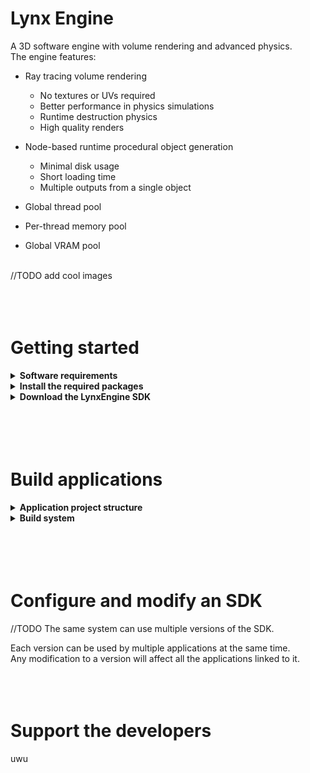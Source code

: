 # Lynx Engine

A 3D software engine with volume rendering and advanced physics.
<br>The engine features:

- Ray tracing volume rendering
  - No textures or UVs required
  - Better performance in physics simulations
  - Runtime destruction physics
  - High quality renders

- Node-based runtime procedural object generation
  - Minimal disk usage
  - Short loading time
  - Multiple outputs from a single object

- Global thread pool
- Per-thread memory pool
- Global VRAM pool

<br>//TODO add cool images
<br>
<br>
<br>
<br>

# Getting started

<details>
<summary><b>Software requirements</b></summary>
The engine is meant to be used on Linux systems only.
<br>We do not provide any support for developement on Windows or MacOS.

| Software     | Version   |
|--------------|-----------|
| Linux        | 4.4       |
| g++          | 11.1.1    |
| glslang      | 10:11.0.0 |
| spirv-tools  | 2020.7    |

<br>
</details>
<details>
<summary><b>Install the required packages</b></summary>
Some softwares and libraries are required in order to build applications with the engine.
<br>You can install them with those commands:
<br>
<br>Fedora:
<br><code>sudo dnf install gcc-c++ glslang spirv-tools</code>
<br><code>sudo dnf install vulkan-devel glfw-devel libX11-devel libXcursor-devel libXrandr-devel libXinerama-devel libXi-devel freeglut-devel libasan libubsan</code>
<br>
<br>Arch:
<br><code>sudo pacman -S gcc glslang</code>
<br><code>sudo pacman -S vulkan-devel glfw-x11 libx11 libxcursor libxrandr libxinerama libxi freeglut gcc-libs</code>
<br>//TODO add software for wayland
<br>
<br>Additionally, Windows builds require the mingw executable
<br>//TODO add mingw commands
<br>
<br>
</details>
<details>
<summary><b>Download the LynxEngine SDK</b></summary>
Clone the repository from GitHub:<br>
<code>git clone https://github.com/Edo022/Lynx.git</code>
</details>
<br>
<br>
<br>
<br>

# Build applications

<details>
<summary><b>Application project structure</b></summary>

The minimal application project contains one source file and a generated .engine directory.
<br>The .engine directory is used to build the application and is generated when linking the project to an SDK.
<br>An application project can be linked to the SDK by running its Setup script:
<br>
<br><code>mkdir MyApp; cd MyApp</code>
<br><code>touch main.cpp</code>
<br><code>&lt;path_to_sdk&gt;/Tools/Setup/Setup -vsc</code>
<br><code>code .</code>
<br>
<br>The -vsc option tells the setup script to generate configuration files for Visual Studio Code.
<br>Support for other editors will be added in future versions.
![a](./doc/ReadmeMinimalApplication.png)
<br>//TODO update image. use a rendered output for the hello world
<br>The source file must define a main function, like any C++ program.
<br>
<br>
</details>
<details>
<summary><b>Build system</b></summary>
Applications are built using the <code>&lt;path_to_sdk&gt;/Tools/Build/Build</code> executable, which is an Alloy wrapper that parses the provided arguments, adds everything the engine needs and forwards them to the build system.
<br>The source files and other flags can be specified in the <code>.engine/Build.Application</code> file. See //TODO link to syntax details
<br>
<br>//TODO show vscode build tasks
<br>lynxg++ allows 2 build configurations:

- Debug  
  - The code is not optimized and contains any available debug, gdb and gprof information.
  - The engine enables Vulkan validation layers and Lynx runtime validation tests.  
    Any error reported by those systems must be fixed before shipping, as they indicate a bug in the application.  
  - Additional tools and key bindings are built into your application to help debugging it

- Release  
  - The code is optimized for speed by using <code>-Ofast</code> and other compiler specific options and contains no debug informations.
  - No validation layers, no runtime tests.
<br>
<br>Selectors can be used to enable different arguments based on the target platform and active configuration.
<br>See <code>&lt;path_to_sdk&gt;/Tools/Build/lynxg++ -h</code> for more informations.
<br>
<br>e.g. <code>&lt;path_to_sdk&gt;/Tools/Build/lynxg++ -m=ld -r: -O3 -g0 -d: -O0 -g3 -a: main.cpp</code>
//TODO RENAME LYNXG++ AS "Build"
<br>Examples are located in <code>&lt;path_to_sdk&gt;/Examples/</code> and contain the source code, the executable and the commands used to build it.
</details>
<br>
<br>
<br>
<br>

# Configure and modify an SDK

//TODO
The same system can use multiple versions of the SDK.

Each version can be used by multiple applications at the same time.  
Any modification to a version will affect all the applications linked to it.
<br>
<br>
<br>
<br>

# Support the developers

uwu

